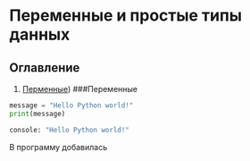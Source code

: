 # Переменные и простые типы данных
## Оглавление 
1) [Перменные](https://github.com/Vinvladi/python3/edit/main/Book%20and%20Lecture%20Good/Eric%20Matthes%20Python%20Crash%20Course%20%202nd%20Edition/Chapters/02.%20%D0%9F%D0%B5%D1%80%D0%B5%D0%BC%D0%B5%D0%BD%D0%BD%D1%8B%D0%B5%20%D0%B8%20%D0%BF%D1%80%D0%BE%D1%81%D1%82%D1%8B%D0%B5%20%D1%82%D0%B8%D0%BF%D1%8B%20%D0%B4%D0%B0%D0%BD%D0%BD%D1%8B%D1%85.md###Переменные))
###Переменные

``` Python
message = "Hello Python world!"
print(message)

console: "Hello Python world!"
```
В программу добавилась 
